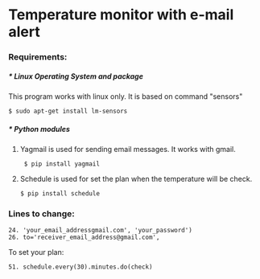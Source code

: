 # Temperature monitor with e-mail alert


### Requirements:

##### * Linux Operating System and package
This program works with linux only. It is based on command "sensors"
       
    $ sudo apt-get install lm-sensors 

##### * Python modules
1. Yagmail is used for sending email messages. It works with gmail.
       
        $ pip install yagmail

2. Schedule is used for set the plan when the temperature will be check.

       $ pip install schedule
  
### Lines to change:
    24. 'your_email_addressgmail.com', 'your_password')
    26. to='receiver_email_address@gmail.com',
  
To set your plan:
                
    51. schedule.every(30).minutes.do(check)
